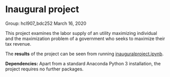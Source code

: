 # Inaugural project
Group: hcl907_bdc252
March 16, 2020

This project examines the labor supply of an utility maximizing individual and the maximization problem of a government who seeks to maximize their tax revenue. 

The **results** of the project can be seen from running [inauguralproject.ipynb](inauguralproject.ipynb).

**Dependencies:** Apart from a standard Anaconda Python 3 installation, the project requires no further packages.
